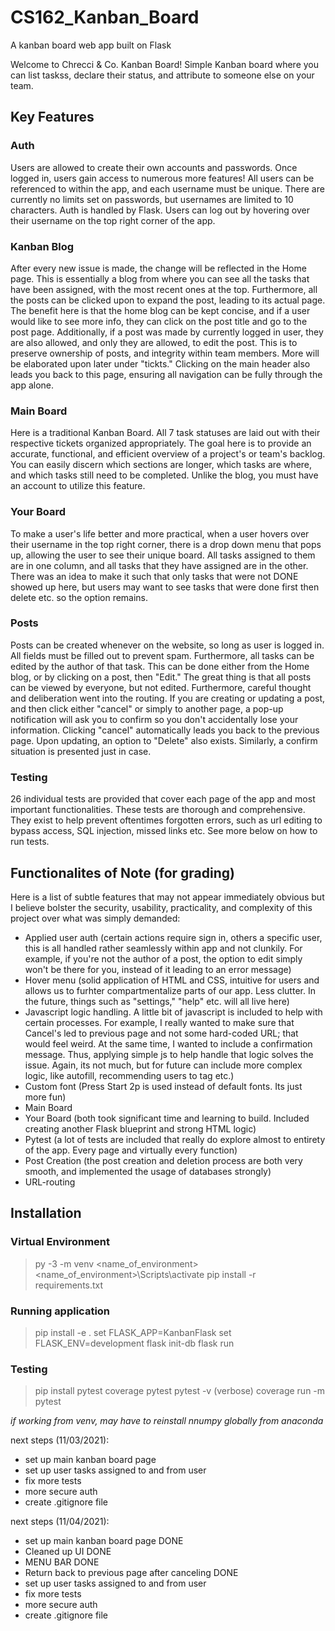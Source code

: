# CS162_Kanban_Board
A kanban board web app built on Flask

Welcome to Chrecci & Co. Kanban Board! Simple Kanban board where you can list taskss, declare their status, and attribute to someone else on your team.

## Key Features

### Auth
Users are allowed to create their own accounts and passwords. Once logged in, users gain access to numerous more features! All users can be referenced to within the app, and each username must be unique. There are currently no limits set on passwords, but usernames are limited to 10 characters. Auth is handled by Flask. Users can log out by hovering over their username on the top right corner of the app.

### Kanban Blog
After every new issue is made, the change will be reflected in the Home page. This is essentially a blog from where you can see all the tasks that have been assigned, with the most recent ones at the top. Furthermore, all the posts can be clicked upon to expand the post, leading to its actual page. The benefit here is that the home blog can be kept concise, and if a user would like to see more info, they can click on the post title and go to the post page. 
Additionally, if a post was made by currently logged in user, they are also allowed, and only they are allowed, to edit the post. This is to preserve ownership of posts, and integrity within team members. More will be elaborated upon later under "tickts." Clicking on the main header also leads you back to this page, ensuring all navigation can be fully through the app alone.

### Main Board
Here is a traditional Kanban Board. All 7 task statuses are laid out with their respective tickets organized appropriately. The goal here is to provide an accurate, functional, and efficient overview of a project's or team's backlog. You can easily discern which sections are longer, which tasks are where, and which tasks still need to be completed. Unlike the blog, you must have an account to utilize this feature.

### Your Board
To make a user's life better and more practical, when a user hovers over their username in the top right corner, there is a drop down menu that pops up, allowing the user to see their unique board. All tasks assigned to them are in one column, and all tasks that they have assigned are in the other. There was an idea to make it such that only tasks that were not DONE showed up here, but users may want to see tasks that were done first then delete etc. so the option remains.

### Posts
Posts can be created whenever on the website, so long as user is logged in. All fields must be filled out to prevent spam. Furthermore, all tasks can be edited by the author of that task. This can be done either from the Home blog, or by clicking on a post, then "Edit." The great thing is that all posts can be viewed by everyone, but not edited. Furthermore, careful thought and deliberation went into the routing. If you are creating or updating a post, and then click either "cancel" or simply to another page, a pop-up notification will ask you to confirm so you don't accidentally lose your information. Clicking "cancel" automatically leads you back to the previous page.
Upon updating, an option to "Delete" also exists. Similarly, a confirm situation is presented just in case.

### Testing
26 individual tests are provided that cover each page of the app and most important functionalities. These tests are thorough and comprehensive. They exist to help prevent oftentimes forgotten errors, such as url editing to bypass access, SQL injection, missed links etc. See more below on how to run tests.

## Functionalites of Note (for grading)

Here is a list of subtle features that may not appear immediately obvious but I believe bolster the security, usability, practicality, and complexity of this project over what was simply demanded:

- Applied user auth (certain actions require sign in, others a specific user, this is all handled rather seamlessly within app and not clunkily. For example, if you're not the author of a post, the option to edit simply won't be there for you, instead of it leading to an error message)
- Hover menu (solid application of HTML and CSS, intuitive for users and allows us to furhter compartmentalize parts of our app. Less clutter. In the future, things such as "settings," "help" etc. will all live here)
- Javascript logic handling. A little bit of javascript is included to help with certain processes. For example, I really wanted to make sure that Cancel's led to previous page and not some hard-coded URL; that would feel weird. At the same time, I wanted to include a confirmation message. Thus, applying simple js to help handle that logic solves the issue. Again, its not much, but for future can include more complex logic, like autofill, recommending users to tag etc.)
- Custom font (Press Start 2p is used instead of default fonts. Its just more fun)
- Main Board
- Your Board (both took significant time and learning to build. Included creating another Flask blueprint and strong HTML logic)
- Pytest (a lot of tests are included that really do explore almost to entirety of the app. Every page and virtually every function)
- Post Creation (the post creation and deletion process are both very smooth, and implemented the usage of databases strongly)
- URL-routing

## Installation

### Virtual Environment

> py -3 -m venv <name_of_environment>
> <name_of_environment>\Scripts\activate
> pip install -r requirements.txt

### Running application
> pip install -e .
> set FLASK_APP=KanbanFlask
> set FLASK_ENV=development
> flask init-db
> flask run

### Testing

> pip install pytest coverage
> pytest
> pytest -v (verbose)
>coverage run -m pytest

*if working from venv, may have to reinstall nnumpy globally from anaconda*

next steps (11/03/2021):
- set up main kanban board page
- set up user tasks assigned to and from user
- fix more tests
- more secure auth
- create .gitignore file

next steps (11/04/2021):
- set up main kanban board page DONE
- Cleaned up UI DONE
- MENU BAR DONE
- Return back to previous page after canceling DONE
- set up user tasks assigned to and from user 
- fix more tests
- more secure auth
- create .gitignore file